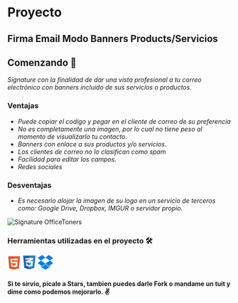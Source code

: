 #  Proyecto 
##  Firma Email Modo Banners Products/Servicios

## Comenzando 🚀
_Signature con la finalidad de dar una vista profesional a tu correo electrónico con banners incluido de sus servicios o productos._

### Ventajas
* _Puede copiar el codigo y pegar en el cliente de correo de su preferencia_
* _No es completamente una imagen, por lo cual no tiene peso al momento de visualizarlo tu contacto._
* _Banners con enlace a sus productos y/o servicios._
* _Los clientes de correo no lo clasifican como spam_
* _Facilidad para editar los campos._
* _Redes sociales_


### Desventajas
* _Es necesario alojar la imagen de su logo en un servicio de terceros como: Google Drive, Dropbox,  IMGUR o servidor propio._



![Signature OfficeToners](https://repository-images.githubusercontent.com/286558536/f042e980-db13-11ea-9804-bc9d65c81283)

### Herramientas utilizadas en el proyecto 🛠️

<code><img height="30" src="https://raw.githubusercontent.com/Davermx/Davermx/master/img/Html.png"></code>
<code><img height="33" src="https://raw.githubusercontent.com/Davermx/Davermx/master/img/Css.png"></code>
<code><img height="33" src="https://raw.githubusercontent.com/Davermx/Davermx/master/img/dropbox.png"></code>



#### Si te sirvio, picale a **Stars**, tambien puedes darle **Fork** o mandame un tuit y dime como podemos mejorarlo. ✌️